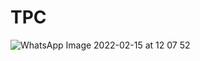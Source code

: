 # TPC
![WhatsApp Image 2022-02-15 at 12 07 52](https://user-images.githubusercontent.com/100241533/155501148-a0fcf8c0-a406-4cbc-989c-fa7f06e704ab.jpeg)
